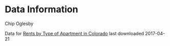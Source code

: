 Data Information
================
Chip Oglesby

Data for [Rents by Type of Apartment in Colorado](https://data.colorado.gov/Housing/Rents-by-Type-of-Apartment-in-Colorado/cmr9-ue2w) last downloaded 2017-04-21
